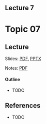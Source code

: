 Lecture 7
---
# Topic 07

## Lecture

Slides: [PDF](slides_07.pdf), [PPTX](slides_07.pptx)

Notes: [PDF](nodes_07.pdf)

#### Outline

* TODO

## References

* TODO

